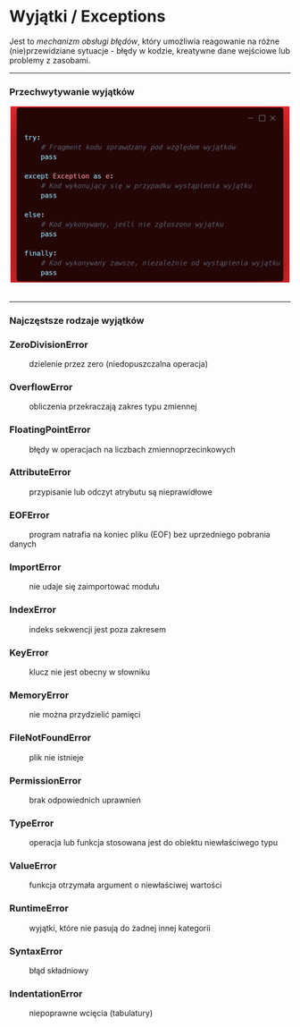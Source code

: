 # Wyjątki / Exceptions

Jest to *mechanizm obsługi błędów*, który umożliwia reagowanie na różne (nie)przewidziane sytuacje - błędy w kodzie, kreatywne dane wejściowe lub problemy z zasobami.
___
### Przechwytywanie wyjątków
<div style="text-align: center;">
<img src="image.png" width=500px position=center>
</div><br>

___
### Najczęstsze rodzaje wyjątków

### ZeroDivisionError
&nbsp;&nbsp;&nbsp;&nbsp;&nbsp;&nbsp;&nbsp;&nbsp;
dzielenie przez zero (niedopuszczalna operacja)

### OverflowError
&nbsp;&nbsp;&nbsp;&nbsp;&nbsp;&nbsp;&nbsp;&nbsp;
obliczenia przekraczają zakres typu zmiennej

### FloatingPointError
&nbsp;&nbsp;&nbsp;&nbsp;&nbsp;&nbsp;&nbsp;&nbsp;
błędy w operacjach na liczbach zmiennoprzecinkowych

### AttributeError
&nbsp;&nbsp;&nbsp;&nbsp;&nbsp;&nbsp;&nbsp;&nbsp;
przypisanie lub odczyt atrybutu są nieprawidłowe

### EOFError
&nbsp;&nbsp;&nbsp;&nbsp;&nbsp;&nbsp;&nbsp;&nbsp;
program natrafia na koniec pliku (EOF) bez uprzedniego pobrania danych

### ImportError
&nbsp;&nbsp;&nbsp;&nbsp;&nbsp;&nbsp;&nbsp;&nbsp;
nie udaje się zaimportować modułu

### IndexError
&nbsp;&nbsp;&nbsp;&nbsp;&nbsp;&nbsp;&nbsp;&nbsp;
indeks sekwencji jest poza zakresem

### KeyError
&nbsp;&nbsp;&nbsp;&nbsp;&nbsp;&nbsp;&nbsp;&nbsp;
klucz nie jest obecny w słowniku

### MemoryError
&nbsp;&nbsp;&nbsp;&nbsp;&nbsp;&nbsp;&nbsp;&nbsp;
nie można przydzielić pamięci

### FileNotFoundError
&nbsp;&nbsp;&nbsp;&nbsp;&nbsp;&nbsp;&nbsp;&nbsp;
plik nie istnieje

### PermissionError
&nbsp;&nbsp;&nbsp;&nbsp;&nbsp;&nbsp;&nbsp;&nbsp;
brak odpowiednich uprawnień

### TypeError
&nbsp;&nbsp;&nbsp;&nbsp;&nbsp;&nbsp;&nbsp;&nbsp;
operacja lub funkcja stosowana jest do obiektu niewłaściwego typu

### ValueError
&nbsp;&nbsp;&nbsp;&nbsp;&nbsp;&nbsp;&nbsp;&nbsp;
funkcja otrzymała argument o niewłaściwej wartości

### RuntimeError
&nbsp;&nbsp;&nbsp;&nbsp;&nbsp;&nbsp;&nbsp;&nbsp;
wyjątki, które nie pasują do żadnej innej kategorii

### SyntaxError
&nbsp;&nbsp;&nbsp;&nbsp;&nbsp;&nbsp;&nbsp;&nbsp;
błąd składniowy

### IndentationError
&nbsp;&nbsp;&nbsp;&nbsp;&nbsp;&nbsp;&nbsp;&nbsp;
niepoprawne wcięcia (tabulatury)

